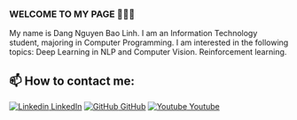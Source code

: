### WELCOME TO MY PAGE 👋👋👋
My name is Dang Nguyen Bao Linh. I am an Information Technology student, majoring in Computer Programming. I am interested in the following topics: Deep Learning in NLP and Computer Vision. Reinforcement learning.<br>
## 📫 How to contact me:

[![Linkedin](https://i.stack.imgur.com/gVE0j.png) LinkedIn](https://www.linkedin.com/in/dang-ling-537647286/) [![GitHub](https://i.stack.imgur.com/tskMh.png) GitHub](https://github.com/LingisHUSTER) [![Youtube](https://github.com/uvipen/introduction/blob/main/Youtube.png) Youtube](https://www.youtube.com/channel/UCpFwlpeyhz3ZKFs2sNeU20g)

